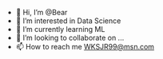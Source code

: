 - 👋 Hi, I’m @Bear
- 👀 I’m interested in Data Science
- 🌱 I’m currently learning ML
- 💞️ I’m looking to collaborate on ...
- 📫 How to reach me WKSJR99@msn.com

<!---
BillSousa/BillSousa is a ✨ special ✨ repository because its `README.md` (this file) appears on your GitHub profile.
You can click the Preview link to take a look at your changes.
--->
